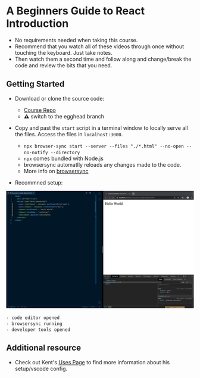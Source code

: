 # A Beginners Guide to React Introduction

- No requirements needed when taking this course.
- Recommend that you watch all of these videos through once without touching the keyboard. Just take notes.
- Then watch them a second time and follow along and change/break the code and review the bits that you need.

## Getting Started

- Download or clone the source code:
  - [Course Repo](https://github.com/kentcdodds/beginners-guide-to-react/tree/egghead)
  - **⚠** switch to the egghead branch

- Copy and past the `start` script in a terminal window to locally serve all the files. Access the files in `localhost:3000`.
  - `npx browser-sync start --server --files "./*.html" --no-open --no-notify --directory`
  - `npx` comes bundled with Node.js
  - browsersync automatlly reloads any changes made to the code.
  - More info on [browsersync](https://github.com/wesbos/browser-sync-remote-example)

- Recommned setup:

![img](/images/setup.png)

```
- code editor opened
- browsersync running
- developer tools opened
```

## Additional resource

- Check out Kent's [Uses Page](https://kentcdodds.com/uses/) to find more information about his setup/vscode config.
